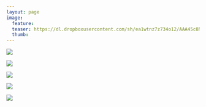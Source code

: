 ```yaml
---
layout: page
image:
  feature:
  teaser: https://dl.dropboxusercontent.com/sh/ea1wtnz7z734o12/AAA45c8N3QTYrg7AZ4GTCXXoa/luontokuvat/syksy/2/DS29623-245px.jpg
  thumb:
---
```


[![](https://dl.dropboxusercontent.com/sh/ea1wtnz7z734o12/AABewg_DPEhxzA8aRptu5lyCa/luontokuvat/syksy/2/DS29620-800px.jpg)](https://dl.dropboxusercontent.com/sh/ea1wtnz7z734o12/AADXSjYuk3EPLiiJNSGPFRiKa/luontokuvat/syksy/2/DS29620.jpg)

[![](https://dl.dropboxusercontent.com/sh/ea1wtnz7z734o12/AABXFmIDIo3XF-Gb1RnhoxQUa/luontokuvat/syksy/2/DS29621-800px.jpg)](https://dl.dropboxusercontent.com/sh/ea1wtnz7z734o12/AADg88NAbAeTuWqzVokf5hMca/luontokuvat/syksy/2/DS29621.jpg)

[![](https://dl.dropboxusercontent.com/sh/ea1wtnz7z734o12/AABg3dhiIbDe8g86up5eIhpva/luontokuvat/syksy/2/DS29623-800px.jpg)](https://dl.dropboxusercontent.com/sh/ea1wtnz7z734o12/AACCRBD5V7iqgJrDw-Cvo5oHa/luontokuvat/syksy/2/DS29623.jpg)

[![](https://dl.dropboxusercontent.com/sh/ea1wtnz7z734o12/AABwPYDDfA-8It1odRpuvFBMa/luontokuvat/syksy/2/DS29678-800px.jpg)](https://dl.dropboxusercontent.com/sh/ea1wtnz7z734o12/AAAmESOh_HI67_30Lu7O2LNka/luontokuvat/syksy/2/DS29678.jpg)

[![](https://dl.dropboxusercontent.com/sh/ea1wtnz7z734o12/AADV9t9iQlD5j--pohHL8Imha/luontokuvat/syksy/2/DS29684-800px.jpg)](https://dl.dropboxusercontent.com/sh/ea1wtnz7z734o12/AACR_5C4wm6TNu7ev6Y8ZP6ua/luontokuvat/syksy/2/DS29684.jpg)
